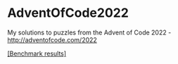 # AdventOfCode2022

My solutions to puzzles from the Advent of Code 2022 - http://adventofcode.com/2022

[[Benchmark results]](./results/AdventOfCode2022.Benchmark.SolutionsBenchmarker-report-github.md)
